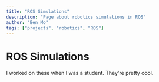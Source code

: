 ```yaml
---
title: "ROS Simulations"
description: "Page about robotics simulations in ROS"
author: "Ben Mo"
tags: ["projects", "robotics", "ROS"]
---
```


# ROS Simulations

I worked on these when I was a student. They're pretty cool.